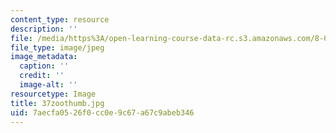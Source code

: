 ```yaml
---
content_type: resource
description: ''
file: /media/https%3A/open-learning-course-data-rc.s3.amazonaws.com/8-02t-electricity-and-magnetism-spring-2005/7aecfa0526f0cc0e9c67a67c9abeb346_37zoothumb.jpg
file_type: image/jpeg
image_metadata:
  caption: ''
  credit: ''
  image-alt: ''
resourcetype: Image
title: 37zoothumb.jpg
uid: 7aecfa05-26f0-cc0e-9c67-a67c9abeb346
---
```

